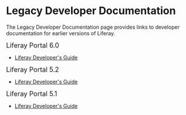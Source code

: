 # Legacy Developer Documentation [](id=legacy-developer-documentation)

The Legacy Developer Documentation page provides links to developer 
documentation for earlier versions of Liferay.
<!-- Replace links to documents once they are uploaded. -->

<p><span style="font-size:18px;">Liferay Portal 6.0</span></p>

<ul>
  <li>
    <p><a href="http://www.liferay.com/">Liferay Developer's Guide</a></p>
  </li>
</ul>

<p><span style="font-size:18px;">Liferay Portal 5.2</span></p>

<ul>
  <li>
    <p><a href="http://www.liferay.com/">Liferay Developer's Guide</a></p>
  </li>
</ul>

<p><span style="font-size:18px;">Liferay Portal 5.1</span></p>

<ul>
  <li>
    <p><a href="http://www.liferay.com/">Liferay Developer's Guide</a></p>
  </li>
</ul>
